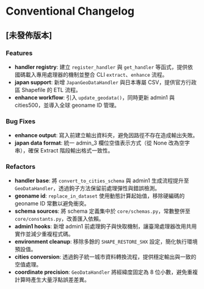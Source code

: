 # Conventional Changelog

## [未發佈版本]

### Features
- **handler registry**: 建立 `register_handler` 與 `get_handler` 等函式，提供依國碼載入專用處理器的機制並整合 CLI `extract`、`enhance` 流程。
- **japan support**: 新增 `JapanGeoDataHandler` 與日本專屬 CSV，提供官方行政區 Shapefile 的 ETL 流程。
- **enhance workflow**: 引入 `update_geodata()`，同時更新 admin1 與 cities500，並導入全球 geoname ID 管理。

### Bug Fixes
- **enhance output**: 寫入前建立輸出資料夾，避免因路徑不存在造成輸出失敗。
- **japan data format**: 統一 admin_3 欄位空值表示方式（從 None 改為空字串），確保 Extract 階段輸出格式一致性。

### Refactors
- **handler base**: 將 `convert_to_cities_schema` 與 admin1 生成流程提升至 `GeoDataHandler`，透過鉤子方法保留前處理彈性與錯誤檢測。
- **geoname id**: `replace_in_dataset` 使用動態計算起始值，移除硬編碼的 geoname ID 常數以避免衝突。
- **schema sources**: 將 schema 定義集中於 `core/schemas.py`，常數整併至 `core/constants.py`，改善匯入依賴。
- **admin1 hooks**: 新增 admin1 前處理鉤子與快取機制，讓臺灣處理器改用共用實作並減少重複程式碼。
- **environment cleanup**: 移除多餘的 `SHAPE_RESTORE_SHX` 設定，簡化執行環境預設值。
- **cities conversion**: 透過鉤子統一城市資料轉換流程，提供穩定輸出與一致的空值處理。
- **coordinate precision**: `GeoDataHandler` 將經緯度固定為 8 位小數，避免重複計算時產生大量浮點誤差差異。
